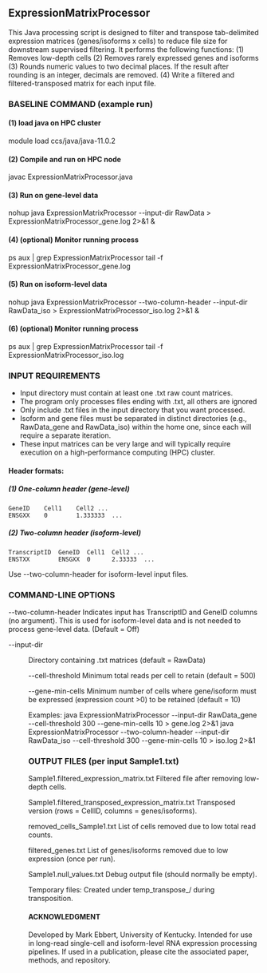 ## ExpressionMatrixProcessor
This Java processing script is designed to filter and transpose tab-delimited expression matrices (genes/isoforms x cells) to reduce file size for downstream supervised filtering. It performs the following functions: 
(1) Removes low-depth cells
(2) Removes rarely expressed genes and isoforms
(3) Rounds numeric values to two decimal places. If the result after rounding is an integer, decimals are removed.
(4) Write a filtered and filtered-transposed matrix for each input file. 

### BASELINE COMMAND (example run)
#### (1) load java on HPC cluster
module load ccs/java/java-11.0.2

#### (2) Compile and run on HPC node
javac ExpressionMatrixProcessor.java

#### (3) Run on gene-level data
nohup java ExpressionMatrixProcessor --input-dir RawData > ExpressionMatrixProcessor_gene.log 2>&1 &

#### (4) (optional) Monitor running process
ps aux | grep ExpressionMatrixProcessor
tail -f ExpressionMatrixProcessor_gene.log

#### (5) Run on isoform-level data
nohup java ExpressionMatrixProcessor --two-column-header --input-dir RawData_iso > ExpressionMatrixProcessor_iso.log 2>&1 &

#### (6) (optional) Monitor running process
ps aux | grep ExpressionMatrixProcessor
tail -f ExpressionMatrixProcessor_iso.log


### INPUT REQUIREMENTS
- Input directory must contain at least one .txt raw count matrices.
- The program only processes files ending with .txt, all others are ignored
- Only include .txt files in the input directory that you want processed. 
- Isoform and gene files must be separated in distinct directories (e.g., RawData_gene and RawData_iso) within the home one, since each will require a separate iteration. 
- These input matrices can be very large and will typically require execution on a high-performance computing (HPC) cluster.

#### Header formats:
##### (1) One-column header (gene-level)
    GeneID    Cell1    Cell2 ...
    ENSGXX    0        1.333333  ...

##### (2) Two-column header (isoform-level)
    TranscriptID  GeneID  Cell1  Cell2 ...
    ENSTXX        ENSGXX  0      2.33333  ...

Use --two-column-header for isoform-level input files.


### COMMAND-LINE OPTIONS
--two-column-header
    Indicates input has TranscriptID and GeneID columns (no argument). This is used for isoform-level data and is not needed to process gene-level data. (Default = Off)

--input-dir <DIR>
    Directory containing .txt matrices (default = RawData)

--cell-threshold <DOUBLE>
    Minimum total reads per cell to retain (default = 500)

--gene-min-cells <INT>
    Minimum number of cells where gene/isoform must be expressed (expression count >0) to be retained (default = 10)

Examples:
java ExpressionMatrixProcessor --input-dir RawData_gene --cell-threshold 300 --gene-min-cells 10 > gene.log 2>&1
java ExpressionMatrixProcessor --two-column-header --input-dir RawData_iso --cell-threshold 300 --gene-min-cells 10 > iso.log 2>&1


### OUTPUT FILES (per input Sample1.txt)
Sample1.filtered_expression_matrix.txt
    Filtered file after removing low-depth cells.

Sample1.filtered_transposed_expression_matrix.txt
    Transposed version (rows = CellID, columns = genes/isoforms).

removed_cells_Sample1.txt
    List of cells removed due to low total read counts.

filtered_genes.txt
    List of genes/isoforms removed due to low expression (once per run).

Sample1.null_values.txt
    Debug output file (should normally be empty).

Temporary files:
    Created under temp_transpose_<sample>/ during transposition.


#### ACKNOWLEDGMENT
Developed by Mark Ebbert, University of Kentucky. 
Intended for use in long-read single-cell and isoform-level RNA expression processing pipelines. If used in a publication, please cite the associated paper, methods, and repository.
